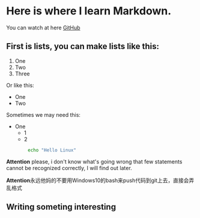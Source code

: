 # Here is where I learn Markdown.

 You can watch at here [GitHub](https://github.com/WJHPrince/Markdown)

## First is lists, you can make lists like this:

1. One
2. Two
3. Three

Or like this: 

* One
* Two

Sometimes we may need this:

*   One
    *   1
    *   2

```sh
        echo "Hello Linux"
```

**Attention** please, i don't know what's going wrong that few statements cannot be recognized correctly, I will find out later.

**Attention**永远他妈的不要用Windows10的bash来push代码到git上去，直接会弄乱格式
## Writing someting interesting


